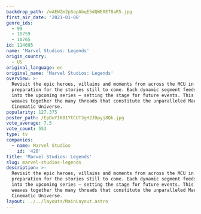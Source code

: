 ```yaml
---
backdrop_path: /wAEWZm2pSopAbqE5dQWE0ET8aR5.jpg
first_air_date: '2021-01-08'
genre_ids:
  - 99
  - 10759
  - 10765
id: 114695
name: 'Marvel Studios: Legends'
origin_country:
  - US
original_language: en
original_name: 'Marvel Studios: Legends'
overview: >-
  Revisit the epic heroes, villains and moments from across the MCU in
  preparation for the stories still to come. Each dynamic segment feeds directly
  into the upcoming series — setting the stage for future events. This series
  weaves together the many threads that constitute the unparalleled Marvel
  Cinematic Universe.
popularity: 127.375
poster_path: /EpDuYIK81YtCUT3gH2JDpyj8Qk.jpg
vote_average: 7.5
vote_count: 553
type: tv
companies:
  - name: Marvel Studios
    id: '420'
title: 'Marvel Studios: Legends'
slug: marvel-studios-legends
description: >-
  Revisit the epic heroes, villains and moments from across the MCU in
  preparation for the stories still to come. Each dynamic segment feeds directly
  into the upcoming series — setting the stage for future events. This series
  weaves together the many threads that constitute the unparalleled Marvel
  Cinematic Universe.
layout: ../../layouts/MainLayout.astro
---
```



